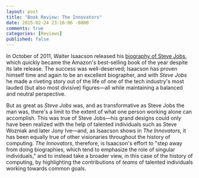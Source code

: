 ```yaml
---
layout: post
title: "Book Review: The Innovators"
date: 2015-02-24 23:16:06 -0800
comments: true
categories: [Reviews]
published: false
---
```


In October of 2011, Walter Isaacson released his
<a href="http://en.wikipedia.org/wiki/Steve_Jobs_(book)">biography of Steve Jobs</a>,
which quickly became the Amazon's best-selling book of the year despite its late
release. The success was well-deserved; Isaacson has proven himself time and
again to be an excellent biographer, and with _Steve Jobs_ he made a riveting
story out of the life of one of the tech industry's most lauded (but also most
divisive) figures&mdash;all while maintaining a balanced and neutral
perspective.

But as great as _Steve Jobs_ was, and as transformative as Steve Jobs the man
was, there's a limit to the extent of what one person working alone can
accomplish. This was true of Steve Jobs&mdash;his grand designs could only have
been realized with the help of talented individuals such as Steve Wozniak and
later Jony Ive&mdash;and, as Isaacson shows in _The Innovators_, it has been
equally true of other visionaries throughout the history of computing. _The
Innovators_, therefore, is Isaacson's effort to "step away from doing
biographies, which tend to emphasize the role of singular individuals," and to
instead take a broader view, in this case of the history of computing, by
highlighting the contributions of _teams_ of talented individuals working
towards common goals.
